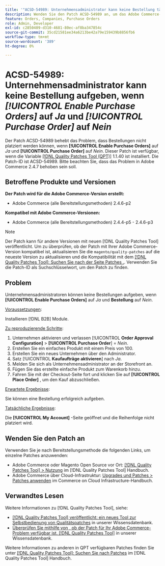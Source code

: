```yaml
---
title: '"ACSD-54989: Unternehmensadministrator kann keine Bestellung tätigen, wenn [!UICONTROL Enable Purchase Orders] auf "Ja"und [!UICONTROL Purchase Order] auf Nein gesetzt'
description: Wenden Sie den Patch ACSD-54989 an, um das Adobe Commerce-Problem zu beheben, bei dem Unternehmensadministratoren keine Bestellungen aufgeben können, wenn [!UICONTROL Enable Purchase Orders] auf "Ja"festgelegt ist und [!UICONTROL Purchase Order] auf Nein gesetzt ist.
feature: Orders, Companies, Purchase Orders
role: Admin, Developer
exl-id: c2850409-d310-4681-80ec-af8ba347854c
source-git-commit: 35cd21581ee34a6213be42a79e159439b8856fb6
workflow-type: tm+mt
source-wordcount: '389'
ht-degree: 0%

---
```


# ACSD-54989: Unternehmensadministrator kann keine Bestellung aufgeben, wenn *[!UICONTROL Enable Purchase Orders]* auf *Ja* und *[!UICONTROL Purchase Order]* auf *Nein*

Der Patch ACSD-54989 behebt das Problem, dass Bestellungen nicht platziert werden können, wenn **[!UICONTROL Enable Purchase Orders]** auf *Ja* und **[!UICONTROL Purchase Order]** auf *Nein*. Dieser Patch ist verfügbar, wenn die Variable [[!DNL Quality Patches Tool (QPT)]](/help/announcements/adobe-commerce-announcements/magento-quality-patches-released-new-tool-to-self-serve-quality-patches.md) 1.1.40 ist installiert. Die Patch-ID ist ACSD-54989. Bitte beachten Sie, dass das Problem in Adobe Commerce 2.4.7 behoben sein soll.

## Betroffene Produkte und Versionen

**Der Patch wird für die Adobe Commerce-Version erstellt:**

* Adobe Commerce (alle Bereitstellungsmethoden) 2.4.6-p2

**Kompatibel mit Adobe Commerce-Versionen:**

* Adobe Commerce (alle Bereitstellungsmethoden) 2.4.4-p5 - 2.4.6-p3

>[!NOTE]
>
>Der Patch kann für andere Versionen mit neuen [!DNL Quality Patches Tool] veröffentlicht. Um zu überprüfen, ob der Patch mit Ihrer Adobe Commerce-Version kompatibel ist, aktualisieren Sie die `magento/quality-patches` auf die neueste Version zu aktualisieren und die Kompatibilität mit dem [[!DNL Quality Patches Tool]: Suchen Sie nach der Seite Patches .](https://experienceleague.adobe.com/tools/commerce-quality-patches/index.html). Verwenden Sie die Patch-ID als Suchschlüsselwort, um den Patch zu finden.

## Problem

Unternehmensadministratoren können keine Bestellungen aufgeben, wenn **[!UICONTROL Enable Purchase Orders]** auf *Ja* und **Bestellung** auf *Nein*.

<u>Voraussetzungen</u>:

Installieren [!DNL B2B] Module.

<u>Zu reproduzierende Schritte</u>:

1. Unternehmen aktivieren und verlassen [!UICONTROL **Order Approval Configuration]** > **[!UICONTROL Purchase Order**] = *Nein*.
1. Erstellen Sie ein einfaches Produkt mit einem Preis von 100.
1. Erstellen Sie ein neues Unternehmen über den Administrator.
1. Satz [!UICONTROL **Kaufaufträge aktivieren**] nach *Ja*.
1. Melden Sie sich als Unternehmensadministrator an der Storefront an.
1. Fügen Sie das erstellte einfache Produkt zum Warenkorb hinzu.
1. Fahren Sie mit der Checkout-Seite fort und klicken Sie auf **[!UICONTROL Place Order]** , um den Kauf abzuschließen.

<u>Erwartete Ergebnisse</u>:

Sie können eine Bestellung erfolgreich aufgeben.

<u>Tatsächliche Ergebnisse</u>:

Die **[!UICONTROL My Account]** -Seite geöffnet und die Reihenfolge nicht platziert wird.

## Wenden Sie den Patch an

Verwenden Sie je nach Bereitstellungsmethode die folgenden Links, um einzelne Patches anzuwenden:

* Adobe Commerce oder Magento Open Source vor Ort: [[!DNL Quality Patches Tool] > Nutzung](https://experienceleague.adobe.com/docs/commerce-operations/tools/quality-patches-tool/usage.html) im [!DNL Quality Patches Tool] Handbuch.
* Adobe Commerce über Cloud-Infrastruktur: [Upgrades und Patches > Patches anwenden](https://experienceleague.adobe.com/docs/commerce-cloud-service/user-guide/develop/upgrade/apply-patches.html) im Commerce on Cloud Infrastructure-Handbuch.

## Verwandtes Lesen

Weitere Informationen zu [!DNL Quality Patches Tool], siehe:

* [[!DNL Quality Patches Tool] veröffentlicht: ein neues Tool zur Selbstbedienung von Qualitätspatches](/help/announcements/adobe-commerce-announcements/magento-quality-patches-released-new-tool-to-self-serve-quality-patches.md) in unserer Wissensdatenbank.
* [Überprüfen Sie mithilfe von , ob der Patch für Ihr Adobe Commerce-Problem verfügbar ist. [!DNL Quality Patches Tool]](/help/support-tools/patches-available-in-qpt-tool/check-patch-for-magento-issue-with-magento-quality-patches.md) in unserer Wissensdatenbank.

Weitere Informationen zu anderen in QPT verfügbaren Patches finden Sie unter [[!DNL Quality Patches Tool]: Suchen Sie nach Patches](https://experienceleague.adobe.com/tools/commerce-quality-patches/index.html) im [!DNL Quality Patches Tool] Handbuch.
